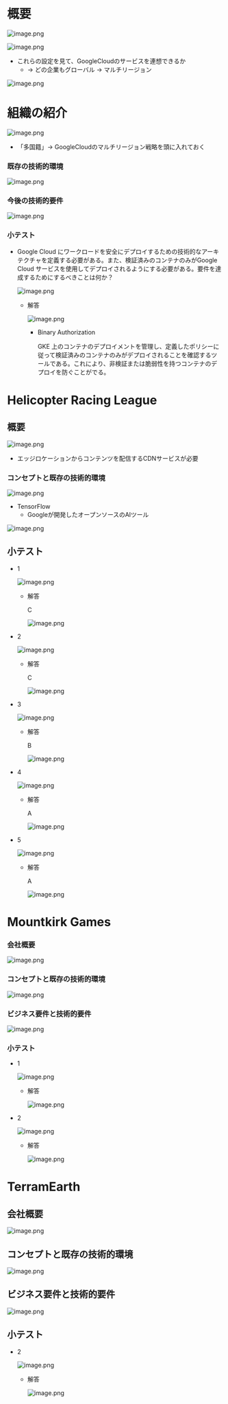 # 概要
![image.png](https://prod-files-secure.s3.us-west-2.amazonaws.com/42b16988-a5a8-437d-af8b-c8412ee1342b/69ea2055-96a5-4883-9972-9c7e00589090/image.png)

![image.png](https://prod-files-secure.s3.us-west-2.amazonaws.com/42b16988-a5a8-437d-af8b-c8412ee1342b/b7ddf152-1abf-44ca-a7ac-c2616fc36359/image.png)

- これらの設定を見て、GoogleCloudのサービスを連想できるか
    - → どの企業もグローバル → マルチリージョン

![image.png](https://prod-files-secure.s3.us-west-2.amazonaws.com/42b16988-a5a8-437d-af8b-c8412ee1342b/da61b543-6ac0-406f-b9dd-6727fa3d6b2d/image.png)

# 組織の紹介
![image.png](https://prod-files-secure.s3.us-west-2.amazonaws.com/42b16988-a5a8-437d-af8b-c8412ee1342b/30a9dea9-d18c-40fe-9df9-3435bc6efb9a/image.png)

- 「多国籍」→ GoogleCloudのマルチリージョン戦略を頭に入れておく

### 既存の技術的環境

![image.png](https://prod-files-secure.s3.us-west-2.amazonaws.com/42b16988-a5a8-437d-af8b-c8412ee1342b/7b1bbace-4d1f-4424-959b-78c7954f4afd/image.png)

### 今後の技術的要件

![image.png](https://prod-files-secure.s3.us-west-2.amazonaws.com/42b16988-a5a8-437d-af8b-c8412ee1342b/7ca09e70-98ee-4804-9545-4ae51bd512ee/image.png)

### 小テスト

- Google Cloud にワークロードを安全にデプロイするための技術的なアーキテクチャを定義する必要がある。また、検証済みのコンテナのみがGoogle Cloud サービスを使用してデプロイされるようにする必要がある。要件を達成するためにするべきことは何か？
    
    ![image.png](https://prod-files-secure.s3.us-west-2.amazonaws.com/42b16988-a5a8-437d-af8b-c8412ee1342b/3de9eb8b-22ca-49d4-a382-7325a5ff99c2/image.png)
    
    - 解答
        
        ![image.png](https://prod-files-secure.s3.us-west-2.amazonaws.com/42b16988-a5a8-437d-af8b-c8412ee1342b/afe10e3b-84c7-4a6e-8a02-53f4fcd182aa/image.png)
        
        - Binary Authorization
            
            GKE 上のコンテナのデプロイメントを管理し、定義したポリシーに従って検証済みのコンテナのみがデプロイされることを確認するツールである。これにより、非検証または脆弱性を持つコンテナのデプロイを防ぐことがでる。

# Helicopter Racing League
## 概要

![image.png](https://prod-files-secure.s3.us-west-2.amazonaws.com/42b16988-a5a8-437d-af8b-c8412ee1342b/29c31423-5f8b-4cce-83a3-9340ccda68d1/image.png)

- エッジロケーションからコンテンツを配信するCDNサービスが必要

### コンセプトと既存の技術的環境

![image.png](https://prod-files-secure.s3.us-west-2.amazonaws.com/42b16988-a5a8-437d-af8b-c8412ee1342b/6ab5817d-beeb-4646-8846-f93167328ded/image.png)

- TensorFlow
    - Googleが開発したオープンソースのAIツール

![image.png](https://prod-files-secure.s3.us-west-2.amazonaws.com/42b16988-a5a8-437d-af8b-c8412ee1342b/420943fc-7a1e-44dd-b677-04929c4de876/image.png)

## 小テスト

- 1
    
    ![image.png](https://prod-files-secure.s3.us-west-2.amazonaws.com/42b16988-a5a8-437d-af8b-c8412ee1342b/5d091aca-e55b-48ba-9727-5401765b3e60/image.png)
    
    - 解答
        
        C
        
        ![image.png](https://prod-files-secure.s3.us-west-2.amazonaws.com/42b16988-a5a8-437d-af8b-c8412ee1342b/ad9e51d1-5260-4574-a1ab-44098300f5dd/image.png)
        
- 2
    
    ![image.png](https://prod-files-secure.s3.us-west-2.amazonaws.com/42b16988-a5a8-437d-af8b-c8412ee1342b/e28de224-ddf4-42b3-8cc8-986ac5e281c7/image.png)
    
    - 解答
        
        C
        
        ![image.png](https://prod-files-secure.s3.us-west-2.amazonaws.com/42b16988-a5a8-437d-af8b-c8412ee1342b/d2178fef-16cf-471d-99ef-8b777ffd9bd2/image.png)
        
- 3
    
    ![image.png](https://prod-files-secure.s3.us-west-2.amazonaws.com/42b16988-a5a8-437d-af8b-c8412ee1342b/564be94b-4cec-43fb-8319-d528d9dd1297/image.png)
    
    - 解答
        
        B
        
        ![image.png](https://prod-files-secure.s3.us-west-2.amazonaws.com/42b16988-a5a8-437d-af8b-c8412ee1342b/a74db0b7-99ab-4a34-a552-2da953c13774/image.png)
        
- 4
    
    ![image.png](https://prod-files-secure.s3.us-west-2.amazonaws.com/42b16988-a5a8-437d-af8b-c8412ee1342b/dce4a055-05a0-43c4-8152-7de47a8c2374/image.png)
    
    - 解答
        
        A
        
        ![image.png](https://prod-files-secure.s3.us-west-2.amazonaws.com/42b16988-a5a8-437d-af8b-c8412ee1342b/ebd27e6b-d5e3-494b-8eb0-f22597753149/image.png)
        
- 5
    
    ![image.png](https://prod-files-secure.s3.us-west-2.amazonaws.com/42b16988-a5a8-437d-af8b-c8412ee1342b/414a2e93-5338-40be-9b73-f9d42f3f2fc2/image.png)
    
    - 解答
        
        A
        
        ![image.png](https://prod-files-secure.s3.us-west-2.amazonaws.com/42b16988-a5a8-437d-af8b-c8412ee1342b/b89ea2c5-fe15-4eae-917e-56f025810bfd/image.png)

# Mountkirk Games
### 会社概要

![image.png](https://prod-files-secure.s3.us-west-2.amazonaws.com/42b16988-a5a8-437d-af8b-c8412ee1342b/d09ea003-8460-4ee4-a306-8b9173732094/image.png)

### コンセプトと既存の技術的環境

![image.png](https://prod-files-secure.s3.us-west-2.amazonaws.com/42b16988-a5a8-437d-af8b-c8412ee1342b/a3f6ab25-f11d-46ba-aafd-c419b6d7a565/image.png)

### ビジネス要件と技術的要件

![image.png](https://prod-files-secure.s3.us-west-2.amazonaws.com/42b16988-a5a8-437d-af8b-c8412ee1342b/bd60537a-dc33-49f6-a938-0ff12fa57714/image.png)

### 小テスト

- 1
    
    ![image.png](https://prod-files-secure.s3.us-west-2.amazonaws.com/42b16988-a5a8-437d-af8b-c8412ee1342b/54ab7378-a222-4455-8802-93d7d63584f9/image.png)
    
    - 解答
        
        ![image.png](https://prod-files-secure.s3.us-west-2.amazonaws.com/42b16988-a5a8-437d-af8b-c8412ee1342b/3e9f0fa2-535a-491a-ad1f-c4731198fe0c/image.png)
        
- 2
    
    ![image.png](https://prod-files-secure.s3.us-west-2.amazonaws.com/42b16988-a5a8-437d-af8b-c8412ee1342b/7acd40d3-3074-4873-9622-3b6dd23636a0/image.png)
    
    - 解答
        
        ![image.png](https://prod-files-secure.s3.us-west-2.amazonaws.com/42b16988-a5a8-437d-af8b-c8412ee1342b/963c8959-6efb-41ba-be22-ee232b0810f8/image.png)

# TerramEarth
## 会社概要

![image.png](https://prod-files-secure.s3.us-west-2.amazonaws.com/42b16988-a5a8-437d-af8b-c8412ee1342b/9cc1c43a-6e57-48e7-a533-70c32c8be63b/image.png)

## コンセプトと既存の技術的環境

![image.png](https://prod-files-secure.s3.us-west-2.amazonaws.com/42b16988-a5a8-437d-af8b-c8412ee1342b/b14ae901-b711-4615-aacc-ec45b0510824/image.png)

## ビジネス要件と技術的要件

![image.png](https://prod-files-secure.s3.us-west-2.amazonaws.com/42b16988-a5a8-437d-af8b-c8412ee1342b/c9e61619-2fe0-4348-9f87-7dcb521aa4d0/image.png)

## 小テスト

- 2
    
    ![image.png](https://prod-files-secure.s3.us-west-2.amazonaws.com/42b16988-a5a8-437d-af8b-c8412ee1342b/105d4195-38ec-4e15-8814-9dfb205793cd/image.png)
    
    - 解答
        
        ![image.png](https://prod-files-secure.s3.us-west-2.amazonaws.com/42b16988-a5a8-437d-af8b-c8412ee1342b/c05057ef-9d4a-473e-ace2-c3a895d166a6/image.png)
